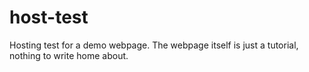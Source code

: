 # host-test
Hosting test for a demo webpage. The webpage itself is just a tutorial, nothing to write home about.
